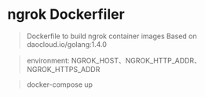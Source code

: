 # ngrok Dockerfiler

> Dockerfile to build ngrok container images Based on daocloud.io/golang:1.4.0

> environment: NGROK_HOST、NGROK_HTTP_ADDR、NGROK_HTTPS_ADDR

> docker-compose up